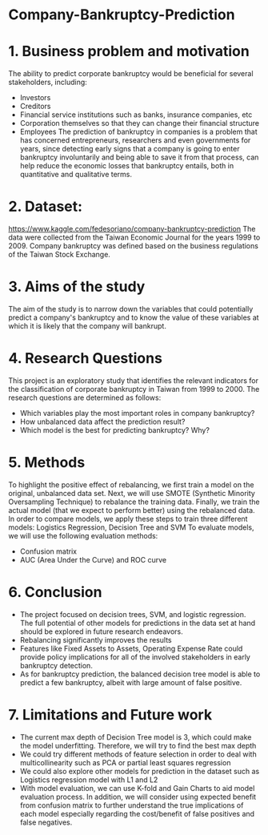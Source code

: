 # Company-Bankruptcy-Prediction

# 1. Business problem and motivation
The ability to predict corporate bankruptcy would be beneficial for several
stakeholders, including:
- Investors
- Creditors
- Financial service institutions such as banks, insurance companies, etc
- Corporation themselves so that they can change their financial structure
- Employees
The prediction of bankruptcy in companies is a problem that has concerned
entrepreneurs, researchers and even governments for years, since detecting early
signs that a company is going to enter bankruptcy involuntarily and being able to
save it from that process, can help reduce the economic losses that bankruptcy
entails, both in quantitative and qualitative terms.

# 2. Dataset:
https://www.kaggle.com/fedesoriano/company-bankruptcy-prediction
The data were collected from the Taiwan Economic Journal for the years 1999 to
2009. Company bankruptcy was defined based on the business regulations of the
Taiwan Stock Exchange.

# 3. Aims of the study
The aim of the study is to narrow down the variables that could potentially predict a
company's bankruptcy and to know the value of these variables at which it is likely
that the company will bankrupt.

# 4. Research Questions

This project is an exploratory study that identifies the relevant indicators for the classification of corporate bankruptcy in Taiwan from 1999 to 2000. The research questions are determined as follows:
- Which variables play the most important roles in company bankruptcy?
- How unbalanced data affect the prediction result?
- Which model is the best for predicting bankruptcy? Why?


# 5. Methods

To highlight the positive effect of rebalancing, we first train a model on the original, unbalanced data set.
Next, we will use SMOTE (Synthetic Minority Oversampling Technique) to rebalance the training data.
Finally, we train the actual model (that we expect to perform better) using the rebalanced data.
In order to compare models, we apply these steps to train three different models: Logistics Regression, Decision Tree and SVM
To evaluate models, we will use the following evaluation methods:
- Confusion matrix
- AUC (Area Under the Curve) and ROC curve

# 6. Conclusion

- The project focused on decision trees, SVM, and logistic regression. The full potential of other models for predictions in the data set at hand should be explored in future research endeavors.
- Rebalancing significantly improves the results
- Features like Fixed Assets to Assets, Operating Expense Rate could provide policy implications for all of the involved stakeholders in early bankruptcy detection.
- As for bankruptcy prediction, the balanced decision tree model is able to predict a few bankruptcy, albeit with large amount of false positive.

# 7. Limitations and Future work

- The current max depth of Decision Tree model is 3, which could make the model underfitting. Therefore, we will try to find the best max depth
- We could try different methods of feature selection in order to deal with multicollinearity such as PCA or partial least squares regression
- We could also explore other models for prediction in the dataset such as Logistics regression model with L1 and L2
- With model evaluation, we can use K-fold and Gain Charts to aid model evaluation process. In addition, we will consider using expected benefit from confusion matrix to further understand the true implications of each model especially regarding the cost/benefit of false positives and false negatives.
